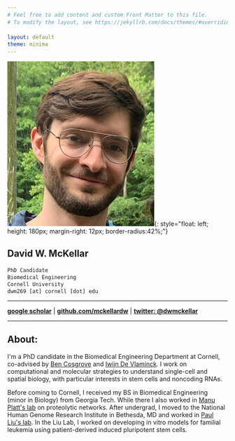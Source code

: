 ```yaml
---
# Feel free to add content and custom Front Matter to this file.
# To modify the layout, see https://jekyllrb.com/docs/themes/#overriding-theme-defaults

layout: default
theme: minima
---
```


![DwM](images/prof_pic.jpg){: style="float: left; height: 180px; margin-right: 12px; border-radius:42%;"}

## **David W. McKellar**  

```
PhD Candidate  
Biomedical Engineering  
Cornell University  
dwm269 [at] cornell [dot] edu  
```  

-----------

[**google scholar**](https://scholar.google.com/citations?user=Hta5xCcAAAAJ&hl=en&oi=ao) |
[**github.com/mckellardw**](https://github.com/mckellardw) |
[**twitter: @dwmckellar**](https://twitter.com/dwmckellar)

-----------

## **About**:
I'm a PhD candidate in the Biomedical Engineering Department at Cornell, co-advised by [Ben Cosgrove](https://cosgrovelab.bme.cornell.edu/) and [Iwijn De Vlaminck](https://devlaminck.bme.cornell.edu/). I work on computational and molecular strategies to understand single-cell and spatial biology, with particular interests in stem cells and noncoding RNAs. 

Before coming to Cornell, I received my BS in Biomedical Engineering (minor in Biology) from Georgia Tech. While there I also worked in [Manu Platt's lab](https://platt.gatech.edu/index.html) on proteolytic networks. After undergrad, I moved to the National Human Genome Research Institute in Bethesda, MD and worked in [Paul Liu's lab](https://www.genome.gov/staff/Paul-P-Liu-MD-PhD). In the Liu Lab, I worked on developing in vitro models for familial leukemia using patient-derived induced pluripotent stem cells.

<!-- ## **Highlights**:
+ My newest first author preprint on a method we call Spatial Total RNA-Sequencing (STRS). STRS enables spatial mapping of noncoding and other non-polyadenylated RNAs in tissue slices: [link](https://www.biorxiv.org/content/10.1101/2022.04.20.488964v1)
+ My recent first author paper on building a single-cell reference dataset for skeletal muscle regeneration, published in Communications Biology: [link](https://www.nature.com/articles/s42003-021-02810-x)
+ Highlight from the BME Department at Cornell: [link](https://www.bme.cornell.edu/spotlights/david-mckellar-phd-student) -->
